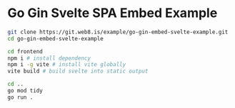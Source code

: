# Go Gin Svelte SPA Embed Example

```sh
git clone https://git.web8.is/example/go-gin-embed-svelte-example.git
cd go-gin-embed-svelte-example

cd frontend
npm i # install dependency
npm i -g vite # install vite globally
vite build # build svelte into static output

cd ..
go mod tidy
go run .
```
